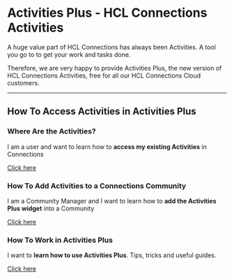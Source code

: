 # Activities Plus - HCL Connections Activities

A huge value part of HCL Connections has always been Activities. A tool you go to to get your work and tasks done.

Therefore, we are very happy to provide Activities Plus, the new version of HCL Connections Activities, free for all our HCL Connections Cloud customers.

___

## How To Access Activities in Activities Plus

### Where Are the Activities?

I am a user and want to learn how to **access my existing Activities** in Connections

[Click here](https://docs.collab.cloud/users/aplus-for-users)

### How To Add Activities to a Connections Community

I am a Community Manager and I want to learn how to **add the Activities Plus widget** into a Community

[Click here](https://docs.collab.cloud/users/aplus-for-comm-managers)

### How To Work in Activities Plus

I want to **learn how to use Activities Plus**. Tips, tricks and useful guides.

[Click here](https://docs.collab.cloud/users/aplus-tips-and-tricks/)
